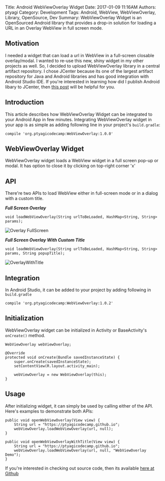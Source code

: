 Title: Android WebViewOverlay Widget
Date: 2017-01-09 11:16AM
Authors: ptyagi
Category: Development
Tags: Android, WebView, WebViewOverlay, Library, OpenSource, Dev
Summary: WebViewOverlay Widget is an OpenSourced Android library that provides a drop-in solution
for loading a URL in an Overlay WebView in full screen mode.

## Motivation
I needed a widget that can load a url in WebView in a full-screen closable overlay/modal.
I wanted to re-use this new, shiny widget in my other projects as well. So, I decided to upload
WebViewOverlay library in a central artifact repository. I chose JCenter because its one of the
largest artifact repository for Java and Android libraries and has good integration with Android Studio IDE.
If you're interested in learning how did I publish Android libary to JCenter,
then [this post](https://ptyagicodecamp.github.io/how-did-i-publish-library-to-jcenter-from-android-studio.html)
will be helpful for you.

## Introduction
This article describes how WebViewOverlay Widget can be integrated to your Android App in few minutes.
Integrating WebViewOverlay widget in your app is as simple as adding following line in your project's
`build.gradle`:
```
compile 'org.ptyagicodecamp:WebViewOverlay:1.0.0'
```

## WebViewOverlay Widget
WebViewOverlay widget loads a WebView widget in a full screen pop-up or modal. It has option to close it by
clicking on top-right corner 'x'

## API
There're two APIs to load WebView either in full-screen mode or in a dialog with a custom title.

***Full Screen Overlay***

```
void loadWebViewOverlay(String urlToBeLoaded, HashMap<String, String> params);
```
![Overlay FullScreen]({attach}../images/OverlayFullScreen.png)

***Full Screen Overlay With Custom Title***

```
void loadWebViewOverlay(String urlToBeLoaded, HashMap<String, String> params, String popupTitle);
```
![OverlayWithTitle]({attach}../images/OverlayWithTitle.png)

## Integration
In Android Studio, it can be added to your project by adding following in `build.gradle`
```
compile 'org.ptyagicodecamp:WebViewOverlay:1.0.2'
```

## Initialization
WebViewOverlay widget can be initialized in Activity or BaseActivity's `onCreate()` method.
```
WebViewOverlay webViewOverlay;

@Override
protected void onCreate(Bundle savedInstanceState) {
    super.onCreate(savedInstanceState);
    setContentView(R.layout.activity_main);

    webViewOverlay = new WebViewOverlay(this);
}
```

## Usage
After initializing widget, it can simply be used by calling either of the API.
Here's examples to demonstrate both APIs:
```
public void openWebViewOverlay(View view) {
    String url = "https://ptyagicodecamp.github.io";
    webViewOverlay.loadWebViewOverlay(url, null);
}

public void openWebViewOverlayWithTitle(View view) {
    String url = "https://ptyagicodecamp.github.io";
    webViewOverlay.loadWebViewOverlay(url, null, "WebViewOverlay Demo");
}
```


If you're interested in checking out source code, then its available [here at Github](https://github.com/ptyagicodecamp/webview-overlay)

